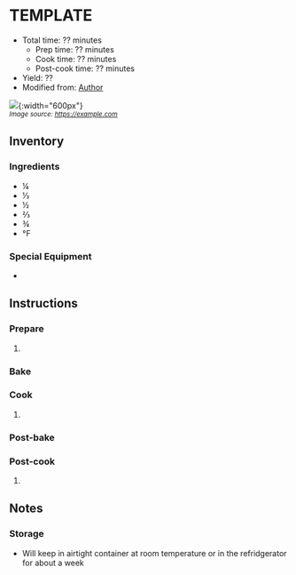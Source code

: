 # TEMPLATE

- Total time: ?? minutes
    - Prep time: ?? minutes
    - Cook time: ?? minutes
    - Post-cook time: ?? minutes
- Yield: ??
- Modified from: [Author](https://example.com)

![](./hero.jpg){:width="600px"}
<br />
_<sup>Image source: <https://example.com></sup>_

## Inventory

### Ingredients

- ¼
- ⅓
- ½
- ⅔
- ¾
- °F

### Special Equipment

-

## Instructions

### Prepare

1.

### Bake
### Cook

1.

### Post-bake
### Post-cook

1. 

## Notes

### Storage

- Will keep in airtight container at room temperature or in the refridgerator for about a week
